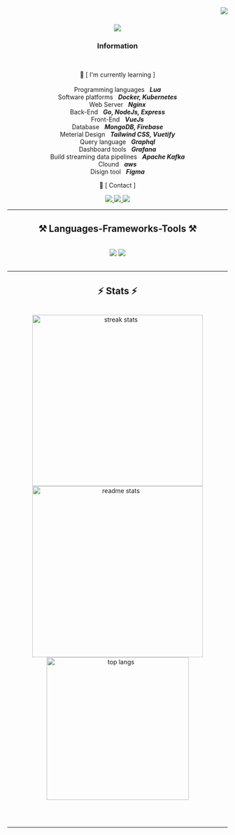 <img align="right" src="https://visitor-badge.laobi.icu/badge?page_id=jaraboiii.jaraboiii" />

<h1 align="center">
    <img src="https://readme-typing-svg.herokuapp.com/?font=Righteous&size=35&center=true&vCenter=true&width=500&height=70&duration=4000&lines=Hi+There!+👋;+I'm+jaraboiii;" />
</h1>

<h3 align="center">Information</h3>

<br/>

<div align="center">
    
🌱 [ I'm currently learning ] </br></br>
Programming languages &nbsp; <i>**Lua**</i> </br>
Software platforms &nbsp; <i>**Docker, Kubernetes**</i> </br>
Web Server &nbsp; <i>**Nginx**</i> </br>
Back-End &nbsp; <i>**Go, NodeJs, Express**</i> </br>
Front-End &nbsp; <i>**VueJs**</i> </br>
Database &nbsp; <i>**MongoDB, Firebase**</i> </br>
Meterial Design &nbsp; <i>**Tailwind CSS, Vuetify**</i> </br>
Query language &nbsp; <i>**Graphql**</i> </br>
Dashboard tools &nbsp; <i>**Grafana**</i> </br>
Build streaming data pipelines &nbsp; <i>**Apache Kafka**</i> </br>
Clound &nbsp; <i>**aws**</i> </br>
Disign tool &nbsp; <i>**Figma**</i> </br>

💬 [ Contact ]

 </div>
 
<div align="center"> 
  <a href="https://www.facebook.com/J4RaBee/" target="_blank">
    <img src="https://img.shields.io/badge/Facebook-1877F2?style=for-the-badge&logo=facebook&logoColor=white" target="_blank" />
  </a>
  <a href="https://www.youtube.com/@JARABEEII/videos" target="_blank">
    <img src="https://img.shields.io/badge/YouTube-FF0000?style=for-the-badge&logo=youtube&logoColor=white" target="_blank" />
  </a>
  <a href="https://www.instagram.com/n.ninnina/" target="_blank">
     <img src="https://img.shields.io/badge/Instagram-E4405F?style=for-the-badge&logo=instagram&logoColor=white" target="_blank" />
  </a>
</div>

 <hr/>
 
<h2 align="center">⚒️ Languages-Frameworks-Tools ⚒️</h2>
<br/>
<div align="center">
    <img src="https://skillicons.dev/icons?i=vscode,postman,arduino,bash,discord,git,github,ps,pr,windows" />
    <img src="https://skillicons.dev/icons?i=sql,php,bootstrap,c,css,dart,flutter,html,js,mysql,nodejs,js,npm,php" /><br>
</div>

<br/>
<hr/>

<h2 align="center">⚡ Stats ⚡</h2>
<br>
<div align=center>
  <img width=390 src="https://github-readme-streak-stats-salesp07.vercel.app/?user=jaraboiii&count_private=true&theme=react&border_radius=10" alt="streak stats"/>
  <img width=390 src="https://github-readme-stats-salesp07.vercel.app/api?username=jaraboiii&count_private=true&show_icons=true&theme=react&rank_icon=github&border_radius=10" alt="readme stats" />
  <br/>
  <img width=325 align="center" src="https://github-readme-stats-salesp07.vercel.app/api/top-langs/?username=jaraboiii&hide=HTML&langs_count=8&layout=compact&theme=react&border_radius=10&size_weight=0.5&count_weight=0.5&exclude_repo=github-readme-stats" alt="top langs" />
</div>

<br/><br/>

<hr/>
